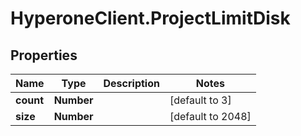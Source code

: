 # HyperoneClient.ProjectLimitDisk

## Properties

Name | Type | Description | Notes
------------ | ------------- | ------------- | -------------
**count** | **Number** |  | [default to 3]
**size** | **Number** |  | [default to 2048]



